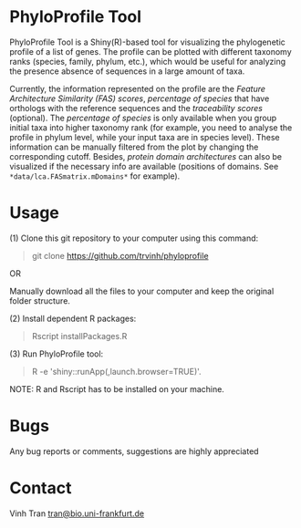 # PhyloProfile Tool

PhyloProfile Tool is a Shiny(R)-based tool for visualizing the phylogenetic profile of a list of genes.
The profile can be plotted with different taxonomy ranks (species, family, phylum, etc.), which would be useful for analyzing the presence absence of sequences in a large amount of taxa.

Currently, the information represented on the profile are the *Feature Architecture Similarity (FAS) scores*, *percentage of species* that have orthologs with the reference sequences and the *traceability scores* (optional). The *percentage of species* is only available when you group initial taxa into higher taxonomy rank (for example, you need to analyse the profile in phylum level, while your input taxa are in species level). These information can be manually filtered from the plot by changing the corresponding cutoff. Besides, *protein domain architectures* can also be visualized if the necessary info are available (positions of domains. See `*data/lca.FASmatrix.mDomains*` for example).

# Usage
(1) Clone this git repository to your computer using this command:

>git clone https://github.com/trvinh/phyloprofile

OR 

Manually download all the files to your computer and keep the original folder structure.

(2) Install dependent R packages:

>Rscript installPackages.R

(3) Run PhyloProfile tool: 

>R -e 'shiny::runApp(,launch.browser=TRUE)'.

NOTE: R and Rscript has to be installed on your machine.

# Bugs
Any bug reports or comments, suggestions are highly appreciated

# Contact
Vinh Tran
tran@bio.uni-frankfurt.de
